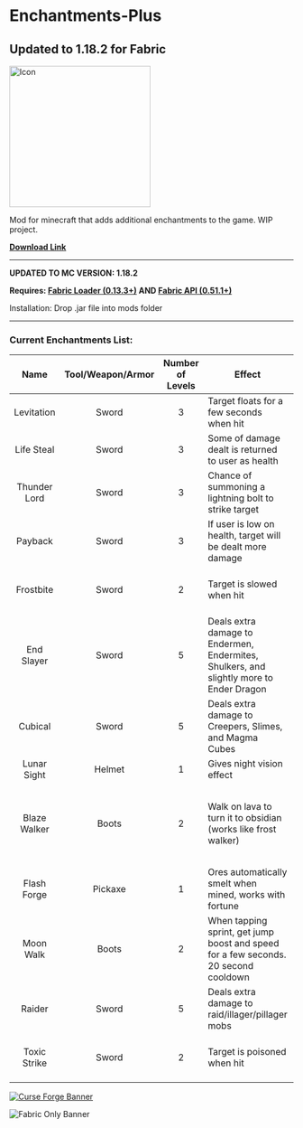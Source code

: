 # Enchantments-Plus

## Updated to 1.18.2 for Fabric

<img src="https://i.imgur.com/HFDSgKD.png" alt="Icon" width="250"/>

Mod for minecraft that adds additional enchantments to the game. WIP project.

**[Download Link](https://github.com/therobdog7/enchantments-plus/releases/ "Download")**

---

**UPDATED TO MC VERSION: 1.18.2**

**Requires: [Fabric Loader (0.13.3+)](https://fabricmc.net/use/ "Fabric Download")
AND [Fabric API (0.51.1+)](https://www.curseforge.com/minecraft/mc-mods/fabric-api)**

Installation: Drop .jar file into mods folder

---

### Current Enchantments List:

|     Name      | Tool/Weapon/Armor | Number of Levels | Effect                                                                                  |  Rarity   | Notes                                                                       |
|:-------------:|:-----------------:|:----------------:|-----------------------------------------------------------------------------------------|:---------:|-----------------------------------------------------------------------------|
|  Levitation   |       Sword       |        3         | Target floats for a few seconds when hit                                                | Uncommon  |                                                                             |
|  Life Steal   |       Sword       |        3         | Some of damage dealt is returned to user as health                                      |   Rare    |                                                                             |
| Thunder Lord  |       Sword       |        3         | Chance of summoning a lightning bolt to strike target                                   | Very Rare |                                                                             |
|    Payback    |       Sword       |        3         | If user is low on health, target will be dealt more damage                              |   Rare    |                                                                             |
|   Frostbite   |       Sword       |        2         | Target is slowed when hit                                                               |   Rare    | Cannot be equipped with fire aspect or toxic strike                         |
|  End Slayer   |       Sword       |        5         | Deals extra damage to Endermen, Endermites, Shulkers, and slightly more to Ender Dragon | Uncommon  | Cannot be equipped with other damage enchantments                           |
|    Cubical    |       Sword       |        5         | Deals extra damage to Creepers, Slimes, and Magma Cubes                                 | Uncommon  | Cannot be equipped with other damage enchantments                           |
|  Lunar Sight  |      Helmet       |        1         | Gives night vision effect                                                               | Uncommon  |                                                                             |
| Blaze Walker  |       Boots       |        2         | Walk on lava to turn it to obsidian (works like frost walker)                           |   Rare    | Treasure enchantment. Cannot be equipped with depth strider or frost walker |
|  Flash Forge  |      Pickaxe      |        1         | Ores automatically smelt when mined, works with fortune                                 |   Rare    | Cannot be equipped with silk touch                                          |
|   Moon Walk   |       Boots       |        2         | When tapping sprint, get jump boost and speed for a few seconds. 20 second cooldown     |   Rare    |                                                                             |
|    Raider     |       Sword       |        5         | Deals extra damage to raid/illager/pillager mobs                                        | Uncommon  | Cannot be equipped with other damage enchantments                           |
| Toxic Strike  |       Sword       |        2         | Target is poisoned when hit                                                             |   Rare    | Cannot be equipped with fire aspect or frostbite                            |

[![Curse Forge Banner](https://i.imgur.com/1gmBDfe.png?1)](https://www.curseforge.com/minecraft/mc-mods/enchantments-plus-fabric "Curse Forge")

![Fabric Only Banner](https://i.ibb.co/yphNcXz/fabric-only-banner.png)